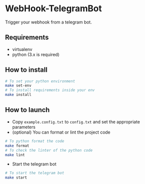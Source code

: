 # WebHook-TelegramBot

Trigger your webhook from a telegram bot.

## Requirements
- virtualenv
- python (3.x is required)

## How to install

```bash
# To set your python environment
make set-env
# To install requirements inside your env
make install
```

## How to launch

- Copy `example.config.txt` to `config.txt` and set the appropriate parameters
- (optional) You can format or lint the project code
```bash
# To python format the code
make format
# To check the linter of the python code
make lint
```
- Start the telegram bot
```bash
# To start the telegram bot
make start
```
